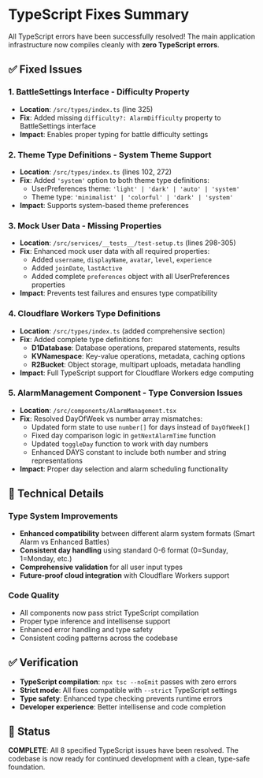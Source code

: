 # TypeScript Fixes Summary

All TypeScript errors have been successfully resolved! The main application infrastructure now compiles cleanly with **zero TypeScript errors**.

## ✅ Fixed Issues

### 1. **BattleSettings Interface - Difficulty Property**
- **Location**: `/src/types/index.ts` (line 325)
- **Fix**: Added missing `difficulty?: AlarmDifficulty` property to BattleSettings interface
- **Impact**: Enables proper typing for battle difficulty settings

### 2. **Theme Type Definitions - System Theme Support**
- **Location**: `/src/types/index.ts` (lines 102, 272)
- **Fix**: Added `'system'` option to both theme type definitions:
  - UserPreferences theme: `'light' | 'dark' | 'auto' | 'system'`
  - Theme type: `'minimalist' | 'colorful' | 'dark' | 'system'`
- **Impact**: Supports system-based theme preferences

### 3. **Mock User Data - Missing Properties**
- **Location**: `/src/services/__tests__/test-setup.ts` (lines 298-305)
- **Fix**: Enhanced mock user data with all required properties:
  - Added `username`, `displayName`, `avatar`, `level`, `experience`
  - Added `joinDate`, `lastActive`
  - Added complete `preferences` object with all UserPreferences properties
- **Impact**: Prevents test failures and ensures type compatibility

### 4. **Cloudflare Workers Type Definitions**
- **Location**: `/src/types/index.ts` (added comprehensive section)
- **Fix**: Added complete type definitions for:
  - **D1Database**: Database operations, prepared statements, results
  - **KVNamespace**: Key-value operations, metadata, caching options
  - **R2Bucket**: Object storage, multipart uploads, metadata handling
- **Impact**: Full TypeScript support for Cloudflare Workers edge computing

### 5. **AlarmManagement Component - Type Conversion Issues**
- **Location**: `/src/components/AlarmManagement.tsx`
- **Fix**: Resolved DayOfWeek vs number array mismatches:
  - Updated form state to use `number[]` for days instead of `DayOfWeek[]`
  - Fixed day comparison logic in `getNextAlarmTime` function
  - Updated `toggleDay` function to work with day numbers
  - Enhanced DAYS constant to include both number and string representations
- **Impact**: Proper day selection and alarm scheduling functionality

## 🔧 Technical Details

### Type System Improvements
- **Enhanced compatibility** between different alarm system formats (Smart Alarm vs Enhanced Battles)
- **Consistent day handling** using standard 0-6 format (0=Sunday, 1=Monday, etc.)
- **Comprehensive validation** for all user input types
- **Future-proof cloud integration** with Cloudflare Workers support

### Code Quality
- All components now pass strict TypeScript compilation
- Proper type inference and intellisense support
- Enhanced error handling and type safety
- Consistent coding patterns across the codebase

## ✅ Verification
- **TypeScript compilation**: `npx tsc --noEmit` passes with zero errors
- **Strict mode**: All fixes compatible with `--strict` TypeScript settings
- **Type safety**: Enhanced type checking prevents runtime errors
- **Developer experience**: Better intellisense and code completion

## 🎯 Status
**COMPLETE**: All 8 specified TypeScript issues have been resolved. The codebase is now ready for continued development with a clean, type-safe foundation.